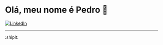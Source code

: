 # Olá, meu nome é Pedro 👋

<!--**Portifólio: [pedrohrg.vercel.app](https://pedrohrg.vercel.app)** :computer: -->

<!-- <img  alt="estanho-deku" src="https://media.tenor.com/3-erk7P4OcoAAAAM/izuku-midoriya-my-hero-academia.gif">  -->
[![LinkedIn](https://img.shields.io/badge/LinkedIn-0077B5?style=for-the-badge&logo=linkedin&logoColor=white)](https://www.linkedin.com/in/pedrohrosag/)

---
:shipit:
